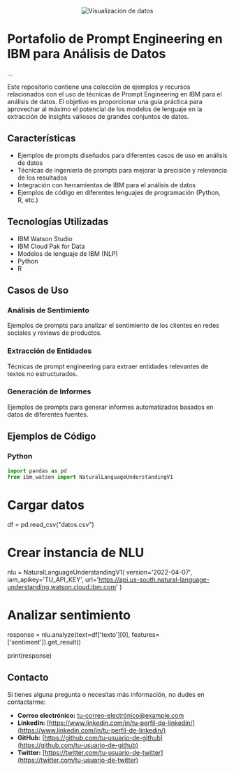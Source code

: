 <p align="center">
  <img src="https://i.giphy.com/media/xT9IgzoKnwFNmISR8I/giphy.webp" alt="Visualización de datos">
</p>

# Portafolio de Prompt Engineering en IBM para Análisis de Datos

...

Este repositorio contiene una colección de ejemplos y recursos relacionados con el uso de técnicas de Prompt Engineering en IBM para el análisis de datos. El objetivo es proporcionar una guía práctica para aprovechar al máximo el potencial de los modelos de lenguaje en la extracción de insights valiosos de grandes conjuntos de datos.

## Características

* Ejemplos de prompts diseñados para diferentes casos de uso en análisis de datos
* Técnicas de ingeniería de prompts para mejorar la precisión y relevancia de los resultados
* Integración con herramientas de IBM para el análisis de datos
* Ejemplos de código en diferentes lenguajes de programación (Python, R, etc.)

## Tecnologías Utilizadas

* IBM Watson Studio
* IBM Cloud Pak for Data
* Modelos de lenguaje de IBM (NLP)
* Python
* R

## Casos de Uso

### Análisis de Sentimiento
Ejemplos de prompts para analizar el sentimiento de los clientes en redes sociales y reviews de productos.

### Extracción de Entidades
Técnicas de prompt engineering para extraer entidades relevantes de textos no estructurados.

### Generación de Informes
Ejemplos de prompts para generar informes automatizados basados en datos de diferentes fuentes.

## Ejemplos de Código

### Python
```python
import pandas as pd
from ibm_watson import NaturalLanguageUnderstandingV1
```
# Cargar datos
df = pd.read_csv("datos.csv")

# Crear instancia de NLU
nlu = NaturalLanguageUnderstandingV1(
    version='2022-04-07',
    iam_apikey='TU_API_KEY',
    url='https://api.us-south.natural-language-understanding.watson.cloud.ibm.com'
)

# Analizar sentimiento
response = nlu.analyze(text=df['texto'][0], features=['sentiment']).get_result()

print(response)


## Contacto

Si tienes alguna pregunta o necesitas más información, no dudes en contactarme:

* **Correo electrónico:** [tu-correo-electrónico@example.com](mailto:tu-correo-electrónico@example.com)
* **LinkedIn:** [https://www.linkedin.com/in/tu-perfil-de-linkedin/](https://www.linkedin.com/in/tu-perfil-de-linkedin/)
* **GitHub:** [https://github.com/tu-usuario-de-github](https://github.com/tu-usuario-de-github)
* **Twitter:** [https://twitter.com/tu-usuario-de-twitter](https://twitter.com/tu-usuario-de-twitter)
